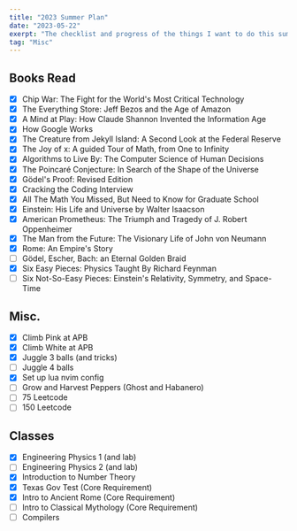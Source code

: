 ```yaml
---
title: "2023 Summer Plan"
date: "2023-05-22"
exerpt: "The checklist and progress of the things I want to do this summer"
tag: "Misc"
---
```


## Books Read

- [x] Chip War: The Fight for the World's Most Critical Technology
- [x] The Everything Store: Jeff Bezos and the Age of Amazon
- [x] A Mind at Play: How Claude Shannon Invented the Information Age
- [x] How Google Works
- [x] The Creature from Jekyll Island: A Second Look at the Federal Reserve
- [x] The Joy of x: A guided Tour of Math, from One to Infinity
- [x] Algorithms to Live By: The Computer Science of Human Decisions
- [x] The Poincaré Conjecture: In Search of the Shape of the Universe
- [x] Gödel's Proof: Revised Edition
- [x] Cracking the Coding Interview
- [x] All The Math You Missed, But Need to Know for Graduate School
- [x] Einstein: His Life and Universe by Walter Isaacson
- [x] American Prometheus: The Triumph and Tragedy of J. Robert Oppenheimer
- [x] The Man from the Future: The Visionary Life of John von Neumann
- [x] Rome: An Empire's Story
- [ ] Gödel, Escher, Bach: an Eternal Golden Braid
- [x] Six Easy Pieces: Physics Taught By Richard Feynman
- [ ] Six Not-So-Easy Pieces: Einstein's Relativity, Symmetry, and Space-Time

## Misc.

- [x] Climb Pink at APB
- [x] Climb White at APB
- [x] Juggle 3 balls (and tricks)
- [ ] Juggle 4 balls 
- [x] Set up lua nvim config
- [ ] Grow and Harvest Peppers (Ghost and Habanero)
- [ ] 75 Leetcode
- [ ] 150 Leetcode

## Classes

- [x] Engineering Physics 1 (and lab)
- [ ] Engineering Physics 2 (and lab)
- [x] Introduction to Number Theory
- [x] Texas Gov Test (Core Requirement)
- [x] Intro to Ancient Rome (Core Requirement)
- [ ] Intro to Classical Mythology (Core Requirement)
- [ ] Compilers
